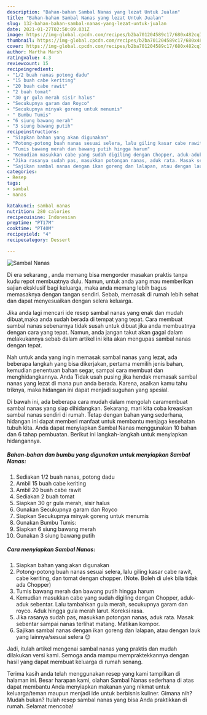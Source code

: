 ```yaml
---
description: "Bahan-bahan Sambal Nanas yang lezat Untuk Jualan"
title: "Bahan-bahan Sambal Nanas yang lezat Untuk Jualan"
slug: 132-bahan-bahan-sambal-nanas-yang-lezat-untuk-jualan
date: 2021-01-27T02:50:09.031Z
image: https://img-global.cpcdn.com/recipes/b2ba701204589c17/680x482cq70/sambal-nanas-foto-resep-utama.jpg
thumbnail: https://img-global.cpcdn.com/recipes/b2ba701204589c17/680x482cq70/sambal-nanas-foto-resep-utama.jpg
cover: https://img-global.cpcdn.com/recipes/b2ba701204589c17/680x482cq70/sambal-nanas-foto-resep-utama.jpg
author: Martha Marsh
ratingvalue: 4.3
reviewcount: 15
recipeingredient:
- "1/2 buah nanas potong dadu"
- "15 buah cabe keriting"
- "20 buah cabe rawit"
- "2 buah tomat"
- "30 gr gula merah sisir halus"
- "Secukupnya garam dan Royco"
- "Secukupnya minyak goreng untuk menumis"
- " Bumbu Tumis"
- "6 siung bawang merah"
- "3 siung bawang putih"
recipeinstructions:
- "Siapkan bahan yang akan digunakan"
- "Potong-potong buah nanas sesuai selera, lalu giling kasar cabe rawit, cabe keriting, dan tomat dengan chopper. (Note. Boleh di ulek bila tidak ada Chopper)"
- "Tumis bawang merah dan bawang putih hingga harum"
- "Kemudian masukkan cabe yang sudah digiling dengan Chopper, aduk-aduk sebentar. Lalu tambahkan gula merah, secukupnya garam dan royco. Aduk hingga gula merah larut. Koreksi rasa."
- "Jika rasanya sudah pas, masukkan potongan nanas, aduk rata. Masak sebentar sampai nanas terlihat matang. Matikan kompor."
- "Sajikan sambal nanas dengan ikan goreng dan lalapan, atau dengan lauk yang lainnya/sesuai selera 😊"
categories:
- Resep
tags:
- sambal
- nanas

katakunci: sambal nanas 
nutrition: 280 calories
recipecuisine: Indonesian
preptime: "PT17M"
cooktime: "PT40M"
recipeyield: "4"
recipecategory: Dessert

---
```



![Sambal Nanas](https://img-global.cpcdn.com/recipes/b2ba701204589c17/680x482cq70/sambal-nanas-foto-resep-utama.jpg)

Di era  sekarang , anda memang bisa mengorder masakan praktis tanpa kudu repot membuatnya dulu. Namun, untuk anda yang mau memberikan sajian eksklusif bagi keluarga, maka anda memang lebih bagus memasaknya dengan tangan sendiri. Sebab, memasak di rumah lebih sehat dan dapat menyesuaikan dengan selera keluarga.

Jika anda lagi mencari ide resep sambal nanas yang enak dan mudah dibuat,maka anda sudah berada di tempat yang tepat. Cara membuat sambal nanas  sebenarnya tidak susah untuk dibuat jika anda membuatnya dengan cara yang tepat. Namun, anda jangan takut akan gagal dalam melakukannya 
sebab dalam artikel ini kita akan mengupas sambal nanas dengan tepat.  



Nah untuk anda yang ingin memasak sambal nanas yang lezat, ada beberapa langkah yang bisa dikerjakan, pertama memilih jenis bahan, kemudian penentuan bahan segar, sampai cara membuat dan menghidangkannya. Anda Tidak usah pusing jika hendak memasak sambal nanas yang lezat di mana pun anda berada. Karena, asalkan kamu  tahu triknya, maka hidangan ini dapat menjadi suguhan yang spesial.

Di bawah ini, ada beberapa cara mudah dalam mengolah caramembuat sambal nanas yang siap dihidangkan. Sekarang, mari kita coba kreasikan sambal nanas sendiri di rumah. Tetap dengan bahan yang sederhana, hidangan ini dapat memberi manfaat untuk membantu menjaga kesehatan tubuh kita. Anda dapat menyiapkan Sambal Nanas menggunakan 10 bahan dan 6 tahap pembuatan. Berikut ini langkah-langkah untuk menyiapkan hidangannya.

<!--inarticleads1-->

##### Bahan-bahan dan bumbu yang digunakan untuk menyiapkan Sambal Nanas:

1. Sediakan 1/2 buah nanas, potong dadu
1. Ambil 15 buah cabe keriting
1. Ambil 20 buah cabe rawit
1. Sediakan 2 buah tomat
1. Siapkan 30 gr gula merah, sisir halus
1. Gunakan Secukupnya garam dan Royco
1. Siapkan Secukupnya minyak goreng untuk menumis
1. Gunakan  Bumbu Tumis:
1. Siapkan 6 siung bawang merah
1. Gunakan 3 siung bawang putih




<!--inarticleads2-->

##### Cara menyiapkan Sambal Nanas:

1. Siapkan bahan yang akan digunakan
1. Potong-potong buah nanas sesuai selera, lalu giling kasar cabe rawit, cabe keriting, dan tomat dengan chopper. (Note. Boleh di ulek bila tidak ada Chopper)
1. Tumis bawang merah dan bawang putih hingga harum
1. Kemudian masukkan cabe yang sudah digiling dengan Chopper, aduk-aduk sebentar. Lalu tambahkan gula merah, secukupnya garam dan royco. Aduk hingga gula merah larut. Koreksi rasa.
1. Jika rasanya sudah pas, masukkan potongan nanas, aduk rata. Masak sebentar sampai nanas terlihat matang. Matikan kompor.
1. Sajikan sambal nanas dengan ikan goreng dan lalapan, atau dengan lauk yang lainnya/sesuai selera 😊




Jadi, itulah artikel mengenai  sambal nanas  yang praktis dan mudah dilakukan versi kami. Semoga anda mampu mempraktekkannya dengan hasil yang dapat membuat keluarga di rumah senang. 

Terima kasih anda telah menggunakan resep yang kami tampilkan di halaman ini. Besar harapan kami, olahan  Sambal Nanas sederhana di atas dapat membantu Anda menyiapkan makanan yang nikmat untuk keluarga/teman maupun menjadi ide untuk berbisnis kuliner. Gimana nih? Mudah bukan? Itulah resep sambal nanas yang bisa Anda praktikkan di rumah. Selamat mencoba!


